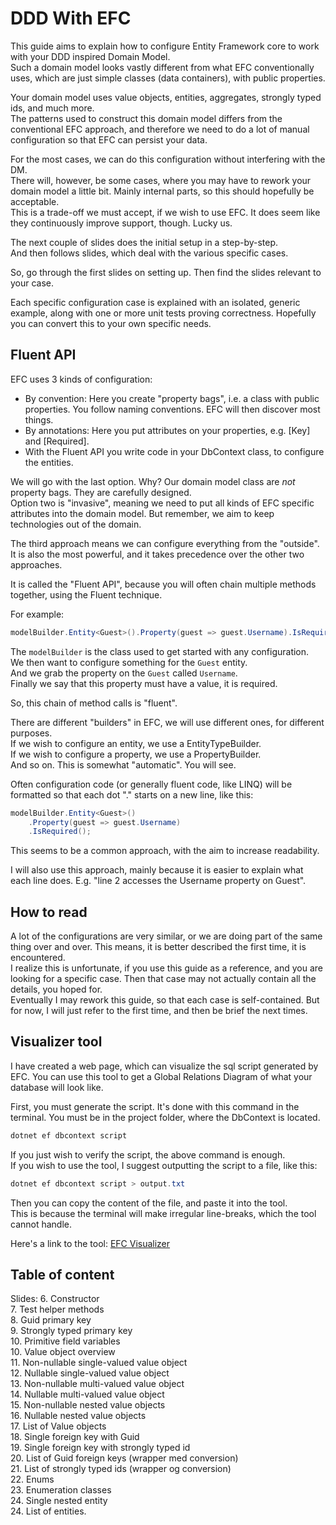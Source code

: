 # DDD With EFC

This guide aims to explain how to configure Entity Framework core to work with your DDD inspired Domain Model.\
Such a domain model looks vastly different from what EFC conventionally uses, 
which are just simple classes (data containers), 
with public properties.

Your domain model uses value objects, entities, aggregates, strongly typed ids, and much more.\
The patterns used to construct this domain model differs from the conventional EFC approach,
and therefore we need to do a lot of manual configuration so that EFC can persist your data.

For the most cases, we can do this configuration without interfering with the DM.\
There will, however, be some cases, 
where you may have to rework your domain model a little bit. Mainly internal parts, so this should hopefully be acceptable.\
This is a trade-off we must accept, if we wish to use EFC. It does seem like they continuously improve support, though. Lucky us.

The next couple of slides does the initial setup in a step-by-step.\
And then follows slides, which deal with the various specific cases.

So, go through the first slides on setting up. Then find the slides relevant to your case.

Each specific configuration case is explained with an isolated, generic example, 
along with one or more unit tests proving correctness. Hopefully you can convert this to your own specific needs.

## Fluent API
EFC uses 3 kinds of configuration:
* By convention: Here you create "property bags", i.e. a class with public properties. You follow naming conventions. EFC will then discover most things.
* By annotations: Here you put attributes on your properties, e.g. [Key] and [Required].
* With the Fluent API you write code in your DbContext class, to configure the entities.

We will go with the last option. Why? Our domain model class are _not_ property bags. They are carefully designed.\
Option two is "invasive", meaning we need to put all kinds of EFC specific attributes into the domain model. But remember,
we aim to keep technologies out of the domain.

The third approach means we can configure everything from the "outside". It is also the most powerful, and it takes precedence over the other two approaches.

It is called the "Fluent API", because you will often chain multiple methods together, using the Fluent technique.

For example:

```csharp
modelBuilder.Entity<Guest>().Property(guest => guest.Username).IsRequired();
```

The `modelBuilder` is the class used to get started with any configuration.\
We then want to configure something for the `Guest` entity.\
And we grab the property on the `Guest` called `Username`.\
Finally we say that this property must have a value, it is required.

So, this chain of method calls is "fluent". 

There are different "builders" in EFC, we will use different ones, for different purposes.\
If we wish to configure an entity, we use a EntityTypeBuilder.\
If we wish to configure a property, we use a PropertyBuilder.\
And so on. This is somewhat "automatic". You will see.

Often configuration code (or generally fluent code, like LINQ) will be formatted so that each dot "." starts on a new line,
like this:

```csharp
modelBuilder.Entity<Guest>()
    .Property(guest => guest.Username)
    .IsRequired();
```

This seems to be a common approach, with the aim to increase readability.

I will also use this approach, mainly because it is easier to explain what each line does.
E.g. "line 2 accesses the Username property on Guest".

## How to read
A lot of the configurations are very similar, or we are doing part of the same thing over and over. 
This means, it is better described the first time, it is encountered.\
I realize this is unfortunate, if you use this guide as a reference, and you are looking for a specific case. Then that case may not actually contain all the details, you hoped for.\
Eventually I may rework this guide, so that each case is self-contained. But for now, I will just refer to the first time, and then be brief the next times.

## Visualizer tool
I have created a web page, which can visualize the sql script generated by EFC. You can use this tool to get a Global Relations Diagram of what your database will look like.

First, you must generate the script. It's done with this command in the terminal. You must be in the project folder, where the DbContext is located.

```powershell
dotnet ef dbcontext script
```

If you just wish to verify the script, the above command is enough.\
If you wish to use the tool, I suggest outputting the script to a file, like this:

```powershell
dotnet ef dbcontext script > output.txt
```

Then you can copy the content of the file, and paste it into the tool.\
This is because the terminal will make irregular line-breaks, which the tool cannot handle.

Here's a link to the tool: [EFC Visualizer](https://troelsmortensen.github.io/SqlScriptVisualizer/)


## Table of content
Slides:
6. Constructor\
7. Test helper methods\
8. Guid primary key\
9. Strongly typed primary key\
10. Primitive field variables\
10. Value object overview\
11. Non-nullable single-valued value object\
12. Nullable single-valued value object\
13. Non-nullable multi-valued value object\
14. Nullable multi-valued value object\
15. Non-nullable nested value objects\
16. Nullable nested value objects\
17. List of Value objects\
18. Single foreign key with Guid\
19. Single foreign key with strongly typed id\
20. List of Guid foreign keys (wrapper med conversion)\
21. List of strongly typed ids (wrapper og conversion)\
22. Enums\
23. Enumeration classes\
24. Single nested entity\
24. List of entities.
